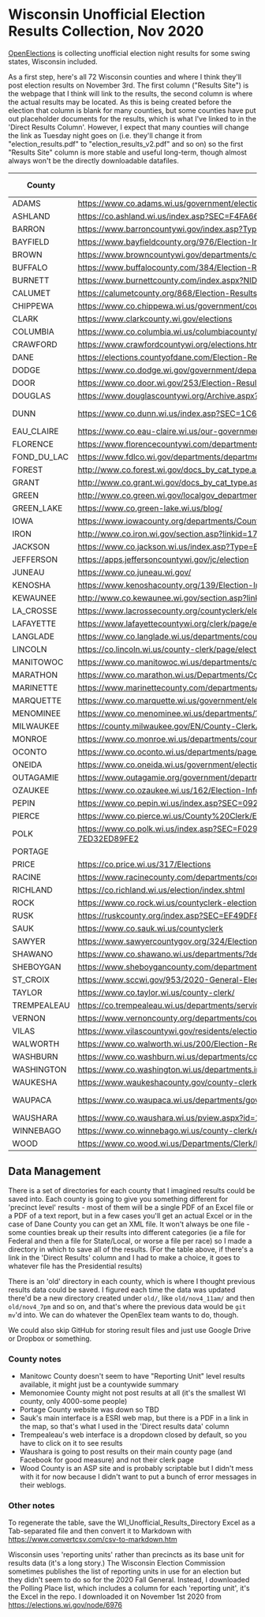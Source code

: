 
# Wisconsin Unofficial Election Results Collection, Nov 2020

[OpenElections](openelections.net) is collecting unofficial election night results for some swing states, Wisconsin included. 

As a first step, here's all 72 Wisconsin counties and where I think they'll post election results on November 3rd. The first column ("Results Site") is the webpage that I think will link to the results, the second column is where the actual results may be located. As this is being created before the election that column is blank for many counties, but some counties have put out placeholder documents for the results, which is what I've linked to in the 'Direct Results Column'. However, I expect that many counties will change the link as Tuesday night goes on (i.e. they'll change it from "election_results.pdf" to "election_results_v2.pdf" and so on) so the first "Results Site" column is more stable and useful long-term, though almost always won't be the directly downloadable datafiles. 

|County     |Results Site                                                                                                                                  |Direct Results Data                                                                                                                                                          |Local Data Copy                 |
|-----------|----------------------------------------------------------------------------------------------------------------------------------------------|-----------------------------------------------------------------------------------------------------------------------------------------------------------------------------|--------------------------------|
|ADAMS      |https://www.co.adams.wi.us/government/elections                                                                                               |https://drive.google.com/drive/folders/1Sjo4pw4RXporOaaU7FYlBsiZXZ9G1nXG                                                                                                     |[ADAMS](2020/ADAMS/)            |
|ASHLAND    |https://co.ashland.wi.us/index.asp?SEC=F4FA66A8-3935-4609-BBA0-B5CDD1A245EF&Type=B_BASIC                                                      |                                                                                                                                                                             |[ASHLAND](2020/ASHLAND/)        |
|BARRON     |https://www.barroncountywi.gov/index.asp?Type=B_LIST&SEC={F29AC191-3D6E-469C-8C91-9EE7497C9404}                                               |https://www.co.barron.wi.us/elections_2020_11.cfm?categoryID=1                                                                                                               |[BARRON](2020/BARRON/)          |
|BAYFIELD   |https://www.bayfieldcounty.org/976/Election-Information                                                                                       |https://www.bayfieldcounty.org/DocumentCenter/View/10703/Election-Results-11-03-2020                                                                                         |[BAYFIELD](2020/BAYFIELD/)      |
|BROWN      |https://www.browncountywi.gov/departments/county-clerk/elections/2020-election-results/                                                       |https://www.browncountywi.gov/i/f/files/County-Clerk/Elections/Election%20Results/2020/November/Canvass%20Report%20-%20Zero.pdf                                              |[BROWN](2020/BROWN/)            |
|BUFFALO    |https://www.buffalocounty.com/384/Election-Results                                                                                            |                                                                                                                                                                             |[BUFFALO](2020/BUFFALO/)        |
|BURNETT    |https://www.burnettcounty.com/index.aspx?NID=798                                                                                              |https://www.burnettcounty.com/DocumentCenter/View/8476                                                                                                                       |[BURNETT](2020/BURNETT/)        |
|CALUMET    |https://calumetcounty.org/868/Election-Results                                                                                                |                                                                                                                                                                             |[CALUMET](2020/CALUMET/)        |
|CHIPPEWA   |https://www.co.chippewa.wi.us/government/county-clerk/elections/election-results                                                              |https://www.co.chippewa.wi.us/home/showdocument?id=29626                                                                                                                     |[CHIPPEWA](2020/CHIPPEWA/)      |
|CLARK      |https://www.clarkcounty.wi.gov/elections                                                                                                      |                                                                                                                                                                             |[CLARK](2020/CLARK/)            |
|COLUMBIA   |https://www.co.columbia.wi.us/columbiacounty/countyclerk/CountyClerkHome/ElectionVoterInformation/ElectionReturnResults/tabid/105/Default.aspx|https://www.co.columbia.wi.us/columbiacounty/countyclerk/CountyClerkHome/ElectionVoterInformation/ElectionReturnResults/November3,2020ElectionResults/tabid/9214/Default.aspx|[COLUMBIA](2020/COLUMBIA/)      |
|CRAWFORD   |https://www.crawfordcountywi.org/elections.html                                                                                               |https://www.scribd.com/document/481676058/general-election-tally?secret_password=mpltMYuEIKidXhseIROB                                                                        |[CRAWFORD](2020/CRAWFORD/)      |
|DANE       |https://elections.countyofdane.com/Election-Result/124                                                                                        |https://api.countyofdane.com/api/v1/elections/precinctresults/124/0004                                                                                                       |[DANE](2020/DANE/)              |
|DODGE      |https://www.co.dodge.wi.gov/government/departments-a-d/county-clerk/election-information/election-results                                     |https://www.co.dodge.wi.gov/home/showdocument?id=40226                                                                                                                       |[DODGE](2020/DODGE/)            |
|DOOR       |https://www.co.door.wi.gov/253/Election-Results                                                                                               |                                                                                                                                                                             |[DOOR](2020/DOOR/)              |
|DOUGLAS    |https://www.douglascountywi.org/Archive.aspx?AMID=38                                                                                          |                                                                                                                                                                             |[DOUGLAS](2020/DOUGLAS/)        |
|DUNN       |https://www.co.dunn.wi.us/index.asp?SEC=1C6F203F-D9D5-4982-8C84-2DF9CFF4DEA7&Type=B_BASIC                                                     |https://www.co.dunn.wi.us/vertical/Sites/%7BD750D8EC-F485-41AF-8057-2CE69E2B175A%7D/uploads/Nov_3_2020_-_President_of_the_United_States_-_Unofficial_Tabular_Statement.pdf   |[DUNN](2020/DUNN/)              |
|EAU_CLAIRE |https://www.co.eau-claire.wi.us/our-government/departments-and-facilities/department-directory/county-clerk/elections/election-results        |https://www.co.eau-claire.wi.us/home/showdocument?id=38118                                                                                                                   |[EAU_CLAIRE](2020/EAU_CLAIRE/)  |
|FLORENCE   |https://www.florencecountywi.com/departments/?department=62c845306816&subdepartment=5a3cd9a64e97                                              |                                                                                                                                                                             |[FLORENCE](2020/FLORENCE/)      |
|FOND_DU_LAC|https://www.fdlco.wi.gov/departments/departments-a-e/county-clerk/election-results                                                            |                                                                                                                                                                             |[FOND_DU_LAC](2020/FOND_DU_LAC/)|
|FOREST     |http://www.co.forest.wi.gov/docs_by_cat_type.asp?doccatid=320&locid=145                                                                       |                                                                                                                                                                             |[FOREST](2020/FOREST/)          |
|GRANT      |http://www.co.grant.wi.gov/docs_by_cat_type.asp?doccatid=209&locid=147                                                                        |                                                                                                                                                                             |[GRANT](2020/GRANT/)            |
|GREEN      |http://www.co.green.wi.gov/localgov_departments_details.asp?deptid=105&locid=148                                                              |                                                                                                                                                                             |[GREEN](2020/GREEN/)            |
|GREEN_LAKE |https://www.co.green-lake.wi.us/blog/                                                                                                         |                                                                                                                                                                             |[GREEN_LAKE](2020/GREEN_LAKE/)  |
|IOWA       |https://www.iowacounty.org/departments/CountyClerk/elections                                                                                  |https://onedrive.live.com/View.aspx?resid=3B8590FB83D36ADC!227&authkey=!AMt23ISdf4uhORI                                                                                      |[IOWA](2020/IOWA/)              |
|IRON       |http://www.co.iron.wi.gov/section.asp?linkid=1749&locid=180                                                                                   |                                                                                                                                                                             |[IRON](2020/IRON/)              |
|JACKSON    |https://www.co.jackson.wi.us/index.asp?Type=B_BASIC&SEC={C7C57985-CF54-421A-A7ED-12A7D9583E23}                                                |                                                                                                                                                                             |[JACKSON](2020/JACKSON/)        |
|JEFFERSON  |https://apps.jeffersoncountywi.gov/jc/election                                                                                                |                                                                                                                                                                             |[JEFFERSON](2020/JEFFERSON/)    |
|JUNEAU     |https://www.co.juneau.wi.gov/                                                                                                                 |                                                                                                                                                                             |[JUNEAU](2020/JUNEAU/)          |
|KENOSHA    |https://www.kenoshacounty.org/139/Election-Information                                                                                        |                                                                                                                                                                             |[KENOSHA](2020/KENOSHA/)        |
|KEWAUNEE   |http://www.co.kewaunee.wi.gov/section.asp?linkid=2231&locid=192                                                                               |http://www.co.kewaunee.wi.gov/section.asp?linkid=2231&locid=192                                                                                                              |[KEWAUNEE](2020/KEWAUNEE/)      |
|LA_CROSSE  |https://www.lacrossecounty.org/countyclerk/elections.asp                                                                                      |https://www.lacrossecounty.org/countyclerk/docs/EL52.html                                                                                                                    |[LA_CROSSE](2020/LA_CROSSE/)    |
|LAFAYETTE  |https://www.lafayettecountywi.org/clerk/page/election-results                                                                                 |https://www.lafayettecountywi.org/sites/default/files/fileattachments/county_clerk/page/52791/11.03.2020_unofficial_results.1.pdf                                            |[LAFAYETTE](2020/LAFAYETTE/)    |
|LANGLADE   |https://www.co.langlade.wi.us/departments/county-clerk/general/election-night-results/                                                        |https://www.co.langlade.wi.us/i/f/files/Election%20Night%20Results%20November%203%2C%202020(1).pdf                                                                           |[LANGLADE](2020/LANGLADE/)      |
|LINCOLN    |https://co.lincoln.wi.us/county-clerk/page/election-results                                                                                   |https://co.lincoln.wi.us/sites/default/files/fileattachments/county_clerk/page/27231/precinct_report.pdf                                                                     |[LINCOLN](2020/LINCOLN/)        |
|MANITOWOC  |https://www.co.manitowoc.wi.us/departments/county-clerk/election/                                                                             |http://elections.co.manitowoc.wi.us:8011/nsccalo/eltotals                                                                                                                    |[MANITOWOC](2020/MANITOWOC/)    |
|MARATHON   |https://www.co.marathon.wi.us/Departments/CountyClerk/Elections/Results.aspx                                                                  |https://www.co.marathon.wi.us/Departments/CountyClerk/Elections/Results.aspx?report=2                                                                                        |[MARATHON](2020/MARATHON/)      |
|MARINETTE  |https://www.marinettecounty.com/departments/county-clerk/elections-results/                                                                   |                                                                                                                                                                             |[MARINETTE](2020/MARINETTE/)    |
|MARQUETTE  |https://www.co.marquette.wi.us/government/election-information                                                                                |                                                                                                                                                                             |[MARQUETTE](2020/MARQUETTE/)    |
|MENOMINEE  |https://www.co.menominee.wi.us/departments/?department=5731885a8cad&subdepartment=402210b044b7                                                |                                                                                                                                                                             |[MENOMINEE](2020/MENOMINEE/)    |
|MILWAUKEE  |https://county.milwaukee.gov/EN/County-Clerk/Election-Commission/Election-Results/2020                                                        |                                                                                                                                                                             |[MILWAUKEE](2020/MILWAUKEE/)    |
|MONROE     |https://www.co.monroe.wi.us/departments/county-clerk/elections                                                                                |                                                                                                                                                                             |[MONROE](2020/MONROE/)          |
|OCONTO     |https://www.co.oconto.wi.us/departments/page_d1f30170287b/?department=f5452e69b8b4&subdepartment=8079634192d4                                 |https://www.co.oconto.wi.us/i_oconto/pu/d1f30170287b/unofficial_results_with_cover_11-3-20.pdf                                                                               |[OCONTO](2020/OCONTO/)          |
|ONEIDA     |https://www.co.oneida.wi.us/government/election-information/                                                                                  |                                                                                                                                                                             |[ONEIDA](2020/ONEIDA/)          |
|OUTAGAMIE  |https://www.outagamie.org/government/departments-a-e/county-clerk/elections/elections-by-year/2020-elections                                  |https://www.outagamie.org/government/departments-a-e/county-clerk/elections/election-results                                                                                 |[OUTAGAMIE](2020/OUTAGAMIE/)    |
|OZAUKEE    |https://www.co.ozaukee.wi.us/162/Election-Information                                                                                         |https://www.co.ozaukee.wi.us/DocumentCenter/View/14387/StatementOfVotesCast-11-3-20                                                                                          |[OZAUKEE](2020/OZAUKEE/)        |
|PEPIN      |https://www.co.pepin.wi.us/index.asp?SEC=092B2767-F982-4943-8E5E-8D84BD565B3E&Type=B_BASIC                                                    |                                                                                                                                                                             |[PEPIN](2020/PEPIN/)            |
|PIERCE     |https://www.co.pierce.wi.us/County%20Clerk/Election_Main.html                                                                                 |                                                                                                                                                                             |[PIERCE](2020/PIERCE/)          |
|POLK       |https://www.co.polk.wi.us/index.asp?SEC=F0290B73-C5B7-423C-8361-A23149FE3C82&Type=B_LIST#8F10F935-1B7C-4C5A-BDC5-7ED32ED89FE2                 |http://www2.co.polk.wi.us/coclerk/election/FederalStateResults.pdf                                                                                                           |[POLK](2020/POLK/)              |
|PORTAGE    |                                                                                                                                              |                                                                                                                                                                             |[PORTAGE](2020/PORTAGE/)        |
|PRICE      |https://co.price.wi.us/317/Elections                                                                                                          |                                                                                                                                                                             |[PRICE](2020/PRICE/)            |
|RACINE     |https://www.racinecounty.com/departments/county-clerk/election-information/election-results                                                   |https://www.racinecounty.com/Home/ShowDocument?id=34629                                                                                                                      |[RACINE](2020/RACINE/)          |
|RICHLAND   |https://co.richland.wi.us/election/index.shtml                                                                                                |                                                                                                                                                                             |[RICHLAND](2020/RICHLAND/)      |
|ROCK       |https://www.co.rock.wi.us/countyclerk-election-information#election-results                                                                   |https://www.co.rock.wi.us/results11032020                                                                                                                                    |[ROCK](2020/ROCK/)              |
|RUSK       |https://ruskcounty.org/index.asp?SEC=EF49DF82-6E5E-4326-8FAF-4A6B7D9C9A66&DE=742EAB2B-2C90-41C9-A57E-D4F710123C55                             |                                                                                                                                                                             |[RUSK](2020/RUSK/)              |
|SAUK       |https://www.co.sauk.wi.us/countyclerk                                                                                                         |https://gis.co.sauk.wi.us/scan/Elections/Nov2020/AllResults.pdf                                                                                                              |[SAUK](2020/SAUK/)              |
|SAWYER     |https://www.sawyercountygov.org/324/Election-Information                                                                                      |http://files.sawyercountygov.org/PublicView/Election/electionResults2020-11-03.xls                                                                                           |[SAWYER](2020/SAWYER/)          |
|SHAWANO    |https://www.co.shawano.wi.us/departments/?department=cfd952f05894&subdepartment=1bcb2502f9c8                                                  |                                                                                                                                                                             |[SHAWANO](2020/SHAWANO/)        |
|SHEBOYGAN  |https://www.sheboygancounty.com/departments/departments-a-e/county-clerk/elections/unofficial-results-for-election                            |                                                                                                                                                                             |[SHEBOYGAN](2020/SHEBOYGAN/)    |
|ST_CROIX   |https://www.sccwi.gov/953/2020-General-Election                                                                                               |                                                                                                                                                                             |[ST_CROIX](2020/ST_CROIX/)      |
|TAYLOR     |https://www.co.taylor.wi.us/county-clerk/                                                                                                     |                                                                                                                                                                             |[TAYLOR](2020/TAYLOR/)          |
|TREMPEALEAU|https://co.trempealeau.wi.us/departments/service_departments/county_clerk/elections.php                                                       |                                                                                                                                                                             |[TREMPEALEAU](2020/TREMPEALEAU/)|
|VERNON     |https://www.vernoncounty.org/departments/county_clerk/2020_election_results.php                                                               |                                                                                                                                                                             |[VERNON](2020/VERNON/)          |
|VILAS      |https://www.vilascountywi.gov/residents/elections/election_results.php                                                                        |                                                                                                                                                                             |[VILAS](2020/VILAS/)            |
|WALWORTH   |https://www.co.walworth.wi.us/200/Election-Results-Details                                                                                    |                                                                                                                                                                             |[WALWORTH](2020/WALWORTH/)      |
|WASHBURN   |https://www.co.washburn.wi.us/departments/county-clerk                                                                                        |                                                                                                                                                                             |[WASHBURN](2020/WASHBURN/)      |
|WASHINGTON |https://www.co.washington.wi.us/departments.iml?mdl=departments.mdl&ID=CLK                                                                    |                                                                                                                                                                             |[WASHINGTON](2020/WASHINGTON/)  |
|WAUKESHA   |https://www.waukeshacounty.gov/county-clerk/election-information/election-results/                                                            |                                                                                                                                                                             |[WAUKESHA](2020/WAUKESHA/)      |
|WAUPACA    |https://www.co.waupaca.wi.us/departments/government_departments/county_clerk/elections.php                                                    |https://cms.revize.com/revize/waupaca/County%20Clerk/Elections/Nov%203%202020/Contests%20By%20Reporting%20Unit%2011-3-2020%20Backup%20Document%20page%20split.pdf            |[WAUPACA](2020/WAUPACA/)        |
|WAUSHARA   |https://www.co.waushara.wi.us/pview.aspx?id=13372&catid=636                                                                                   |                                                                                                                                                                             |[WAUSHARA](2020/WAUSHARA/)      |
|WINNEBAGO  |https://www.co.winnebago.wi.us/county-clerk/election-information                                                                              |                                                                                                                                                                             |[WINNEBAGO](2020/WINNEBAGO/)    |
|WOOD       |https://www.co.wood.wi.us/Departments/Clerk/Election/Default.aspx?ElectionID=20GWIWOO                                                         |                                                                                                                                                                             |[WOOD](2020/WOOD/)              |



## Data Management
There is a set of directories for each county that I imagined results could be saved into. Each county is going to give you something different for 'precinct level' results - most of them will be a single PDF of an Excel file or a PDF of a text report, but in a few cases you'll get an actual Excel or in the case of Dane County you can get an XML file. It won't always be one file - some counties break up their results into different categories (ie a file for Federal and then a file for State/Local, or worse a file per race) so I made a directory in which to save all of the results. (For the table above, if there's a link in the 'Direct Results' column and I had to make a choice, it goes to whatever file has the Presidential results)

There is an 'old' directory in each county, which is where I thought previous results data could be saved. I figured each time the data was updated there'd be a new directory created under `old/`, like `old/nov4_11am/` and then `old/nov4_7pm` and so on, and that's where the previous data would be `git mv`'d into. We can do whatever the OpenElex team wants to do, though.

We could also skip GitHub for storing result files and just use Google Drive or Dropbox or something.

### County notes
* Manitowc County doesn't seem to have "Reporting Unit" level results available, it might just be a countywide summary
* Memonomiee County might not post results at all (it's the smallest WI county, only 4000-some people)
* Portage County website was down so TBD
* Sauk's main interface is a ESRI web map, but there is a PDF in a link in the map, so that's what I used in the 'Direct results data' column
* Trempealeau's web interface is a dropdown closed by default, so you have to click on it to see results
* Waushara is going to post results on their main county page (and Facebook for good measure) and not their clerk page
* Wood County is an ASP site and is probably scriptable but I didn't mess with it for now because I didn't want to put a bunch of error messages in their weblogs.

### Other notes
To regenerate the table, save the WI_Unofficial_Results_Directory Excel as a Tab-separated file and then convert it to Markdown with https://www.convertcsv.com/csv-to-markdown.htm

Wisconsin uses 'reporting units' rather than precincts as its base unit for results data (it's a long story.) The Wisconsin Election Commission sometimes publishes the list of reporting units in use for an election but they didn't seem to do so for the 2020 Fall General. Instead, I downloaded the Polling Place list, which includes a column for each 'reporting unit', it's the Excel in the repo. I downloaded it on November 1st 2020 from https://elections.wi.gov/node/6976
